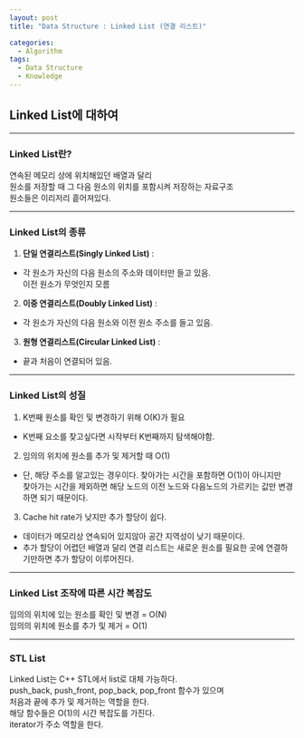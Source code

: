 ```yaml
---
layout: post
title: "Data Structure : Linked List (연결 리스트)"

categories:
  - Algorithm
tags:
  - Data Structure
  - Knowledge
---
```


##  Linked List에 대하여  
***  
### Linked List란?  
  
연속된 메모리 상에 위치해있던 배열과 달리  
원소를 저장할 때 그 다음 원소의 위치를 포함시켜 저장하는 자료구조  
원소들은 이리저리 흩어져있다.  

***  
  
### Linked List의 종류  
  
1. __단일 연결리스트(Singly Linked List)__ :  
- 각 원소가 자신의 다음 원소의 주소와 데이터만 들고 있음.  
이전 원소가 무엇인지 모름  
2. __이중 연결리스트(Doubly Linked List)__ :  
- 각 원소가 자신의 다음 원소와 이전 원소 주소를 들고 있음.  
3. __원형 연결리스트(Circular Linked List)__ :  
- 끝과 처음이 연결되어 있음.  

***  
  
### Linked List의 성질  
  
1. K번째 원소를 확인 및 변경하기 위해 O(K)가 필요  
- K번째 요소를 찾고싶다면 시작부터 K번째까지 탐색해야함.  

2. 임의의 위치에 원소를 추가 및 제거할 때 O(1)  
- 단, 해당 주소를 알고있는 경우이다. 찾아가는 시간을 포함하면 O(1)이 아니지만  
찾아가는 시간을 제외하면 해당 노드의 이전 노드와 다음노드의 가르키는 값만 변경하면 되기 때문이다.    
  
3. Cache hit rate가 낮지만 추가 할당이 쉽다.  
- 데이터가 메모리상 연속되어 있지않아 공간 지역성이 낮기 때문이다.  
- 추가 할당이 어렵던 배열과 달리 연결 리스트는 새로운 원소를 필요한 
  곳에 연결하기만하면 추가 할당이 이루어진다.  

***    
  
### Linked List 조작에 따른 시간 복잡도  
  
임의의 위치에 있는 원소를 확인 및 변경 = O(N)  
임의의 위치에 원소를 추가 및 제거 = O(1)  

***    
  
### STL List  
  
Linked List는 C++ STL에서 list로 대체 가능하다.  
push_back, push_front, pop_back, pop_front 함수가 있으며  
처음과 끝에 추가 및 제거하는 역할을 한다.  
해당 함수들은 O(1)의 시간 복잡도를 가진다.  
iterator가 주소 역할을 한다.  
  
